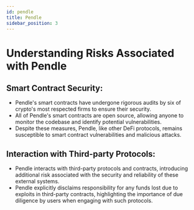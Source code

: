 ```yaml
---
id: pendle
title: Pendle
sidebar_position: 3
---
```


# Understanding Risks Associated with Pendle

## Smart Contract Security:
- Pendle's smart contracts have undergone rigorous audits by six of crypto's most respected firms to ensure their security.
- All of Pendle's smart contracts are open source, allowing anyone to monitor the codebase and identify potential vulnerabilities.
- Despite these measures, Pendle, like other DeFi protocols, remains susceptible to smart contract vulnerabilities and malicious attacks.

## Interaction with Third-party Protocols:
- Pendle interacts with third-party protocols and contracts, introducing additional risk associated with the security and reliability of these external systems.
- Pendle explicitly disclaims responsibility for any funds lost due to exploits in third-party contracts, highlighting the importance of due diligence by users when engaging with such protocols.
